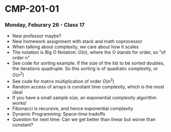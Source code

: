 # CMP-201-01
### Monday, Feburary 26 - Class 17

- New professor maybe?
- New homework assignment with stack and math coprocessor
- When talking about complexity, we care about how it scales
- The notation is Big O Notation: $O(n)$, where the O stands for order, so "of order n"
- See code for sorting example. If the size of the list to be sorted doubles, the iterations quadruple. So this sorting is of quadratic complexity, or $O(n^2)$
- See code for matrix multiplication of order $O(n^3)$
- Random access of arrays is constant time complexity, which is the most ideal
- If you have a small sample size, an exponential complexity algorithm works!
- Fibonacci is recursive, and hence exponential complexity
- Dynamic Programming: Space-time tradoffs
- Question for next time: Can we get better than linear but worse than constant?
